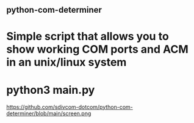 ## python-com-determiner
# Simple script that allows you to show working COM ports and ACM in an unix/linux system
# python3 main.py
https://github.com/sdivcom-dotcom/python-com-determiner/blob/main/screen.png
